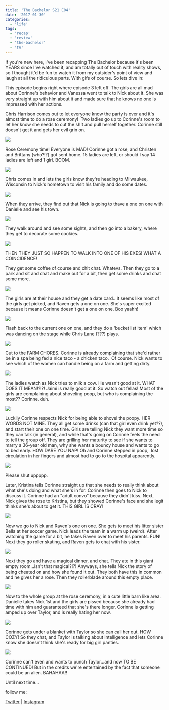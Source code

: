 ```yaml
---
title: 'The Bachelor S21 E04'
date: '2017-01-30'
categories:
  - 'life'
tags:
  - 'recap'
  - 'review'
  - 'the-bachelor'
  - 'tv'
---
```


If you're new here, I've been recapping The Bachelor because it's been YEARS since I've watched it, and am totally out of touch with reality shows, so I thought it'd be fun to watch it from my outsider's point of view and laugh at all the ridiculous parts. With gifs of course. So lets dive in:

This episode begins right where episode 3 left off. The girls are all mad about Corinne's behavior and Vanessa went to talk to Nick about it. She was very straight up with him about it and made sure that he knows no one is impressed with her actions.

Chris Harrison comes out to let everyone know the party is over and it's almost time to do a rose ceremony!  Two ladies go up to Corinne's room to let her know she needs to cut the sh!t and pull herself together. Corinne still doesn't get it and gets her evil grin on.

![](images/giphy.gif)

Rose Ceremony time! Everyone is MAD! Corinne got a rose, and Christen and Brittany (who?!?) got sent home. 15 ladies are left, or should I say 14 ladies are left and 1 girl. BOOM.

![](images/giphy.gif)

Chris comes in and lets the girls know they're heading to Milwaukee, Wisconsin to Nick's hometown to visit his family and do some dates.

![](images/giphy.gif)

When they arrive, they find out that Nick is going to thave a one on one with Danielle and see his town.

![](images/giphy.gif)

They walk around and see some sights, and then go into a bakery, where they get to decorate some cookies.

![](images/giphy.gif)

THEN THEY JUST SO HAPPEN TO WALK INTO ONE OF HIS EXES! WHAT A COINCIDENCE!

They get some coffee of course and chit chat. Whatevs. Then they go to a park and sit and chat and make out for a bit, then get some drinks and chat some more.

![](images/giphy.gif)

The girls are at their house and they get a date card...It seems like most of the girls get picked, and Raven gets a one on one. She's super excited because it means Corinne doesn't get a one on one. Boo yaahh!

![](images/giphy.gif)

Flash back to the current one on one, and they do a 'bucket list item' which was dancing on the stage while Chris Lane (???) plays.

![](images/giphy.gif)

Cut to the FARM CHORES. Corinne is already complaining that she'd rather be in a spa being fed a nice taco - a chicken taco.  Of course. Nick wants to see which of the women can handle being on a farm and getting dirty.

![](images/giphy.gif)

The ladies watch as Nick tries to milk a cow. He wasn't good at it. WHAT DOES IT MEAN!?!?! Jaimi is really good at it. So watch out fellas! Most of the girls are complaining about shoveling poop, but who is complaining the most?? Corinne. duh.

![](images/giphy.gif)

Luckily Corinne respects Nick for being able to shovel the poopy. HER WORDS NOT MINE. They all get some drinks (can that girl even drink yet??), and start their one on one time. Girls are telling Nick they want more time so they can talk (in general), and while that's going on Corinne feels the need to tell the group off. They are grilling her maturity to see if she wants to marry a 36-year old man, why she wants a bouncy house and wants to go to bed early. HOW DARE YOU NAP! Oh and Corinne stepped in poop,  lost circulation in her fingers and almost had to go to the hospital apparently.

![](images/giphy.gif)

Please shut uppppp.

Later, Kristina tells Corinne straight up that she needs to really think about what she's doing and what she's in for. Corinne then goes to Nick to discuss it. Corinne had an "adult convo" because they didn't kiss. Next, Nick gives the rose to Kristina, but they showed Corinne's face and she legit thinks she's about to get it. THIS GIRL IS CRAY!

![](images/giphy.gif)

Now we go to Nick and Raven's one on one. She gets to meet his litter sister Bella at her soccer game. Nick leads the team in a warm up (weird). After watching the game for a bit, he takes Raven over to meet his parents. FUN! Next they go roller skating, and Raven gets to chat with his sister.

![](images/giphy.gif)

Next they go and have a magical dinner, and chat. They ate in this giant empty room...isn't that magical?!?! Anyways, she tells Nick the story of being cheated on and how she found it out. They both have this in common and he gives her a rose. Then they rollerblade around this empty place.

![](images/giphy.gif)

Now to the whole group at the rose ceremony, in a cute little barn like area. Danielle takes Nick 1st and the girls are pissed because she already had time with him and guaranteed that she's there longer. Corinne is getting amped up over Taylor, and is really hating her now.

![](images/giphy.gif)

Corinne gets under a blanket with Taylor so she can call her out. HOW COZY! So they chat, and Taylor is talking about intelligence and lets Corinne know she doesn't think she's ready for big girl panties.

![](images/giphy.gif)

Corinne can't even and wants to punch Taylor...and now TO BE CONTINUED! But in the credits we're entertained by the fact that someone could be an alien. BAHAHAA!!

Until next time...

follow me:

[Twitter](https://twitter.com/klghshaun) | [Instagram](https://www.instagram.com/klgh.js/)
